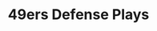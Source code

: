 ---
layout: playbook
title: 49ers Defense Plays
team: 49ers
unit: defense
permalink: /49ers/defense/
---